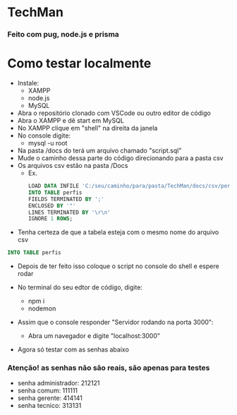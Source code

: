 # TechMan

### Feito com pug, node.js e prisma

# Como testar localmente
- Instale:
  - XAMPP
  - node.js
  - MySQL
- Abra o repositório clonado com VSCode ou outro editor de código
- Abra o XAMPP e dê start em MySQL
- No XAMPP clique em "shell" na direita da janela
- No console digite:
  - mysql -u root
- Na pasta /docs do terá um arquivo chamado "script.sql"
- Mude o caminho dessa parte do código direcionando para a pasta csv
- Os arquivos csv estão na pasta /Docs
  - Ex.
    ```sql
    LOAD DATA INFILE 'C:/seu/caminho/para/pasta/TechMan/docs/csv/perfis.csv'
    INTO TABLE perfis
    FIELDS TERMINATED BY ';'
    ENCLOSED BY '"'
    LINES TERMINATED BY '\r\n'
    IGNORE 1 ROWS;
      ```
 - Tenha certeza de que a tabela esteja com o mesmo nome do arquivo csv
  ```sql
  INTO TABLE perfis
  ```
 - Depois de ter feito isso coloque o script no console do shell e espere rodar

 - No terminal do seu edtor de código, digite:
   - npm i
   - nodemon
 - Assim que o console responder "Servidor rodando na porta 3000":
   -  Abra um navegador e digite "localhost:3000"
 - Agora só testar com as senhas abaixo
 
  ### Atenção! as senhas não são reais, são apenas para testes
  - senha administrador: 212121
  - senha comum: 111111
  - senha gerente: 414141
  - senha tecnico: 313131
  
